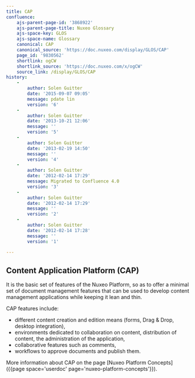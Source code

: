 ```yaml
---
title: CAP
confluence:
    ajs-parent-page-id: '3868922'
    ajs-parent-page-title: Nuxeo Glossary
    ajs-space-key: GLOS
    ajs-space-name: Glossary
    canonical: CAP
    canonical_source: 'https://doc.nuxeo.com/display/GLOS/CAP'
    page_id: '9830562'
    shortlink: ogCW
    shortlink_source: 'https://doc.nuxeo.com/x/ogCW'
    source_link: /display/GLOS/CAP
history:
    - 
        author: Solen Guitter
        date: '2015-09-07 09:05'
        message: pdate lin
        version: '6'
    - 
        author: Solen Guitter
        date: '2013-10-21 12:06'
        message: ''
        version: '5'
    - 
        author: Solen Guitter
        date: '2013-02-19 14:50'
        message: ''
        version: '4'
    - 
        author: Solen Guitter
        date: '2012-02-14 17:29'
        message: Migrated to Confluence 4.0
        version: '3'
    - 
        author: Solen Guitter
        date: '2012-02-14 17:29'
        message: ''
        version: '2'
    - 
        author: Solen Guitter
        date: '2012-02-14 17:28'
        message: ''
        version: '1'

---
```

## Content Application Platform (CAP)

It is the basic set of features of the Nuxeo Platform, so as to offer a minimal set of document management features that can be used to develop content management applications while keeping it lean and thin.

CAP features include:

*   different content creation and edition means (forms, Drag & Drop, desktop integration),
*   environments dedicated to collaboration on content, distribution of content, the administration of the application,
*   collaborative features such as comments,
*   workflows to approve documents and publish them.

More information about CAP on the page [Nuxeo Platform Concepts]({{page space='userdoc' page='nuxeo-platform-concepts'}}).